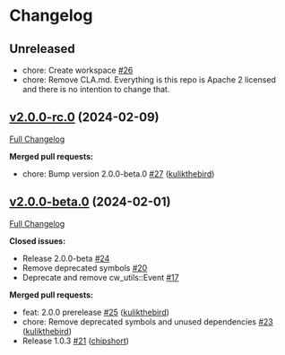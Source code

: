 # Changelog

## Unreleased

- chore: Create workspace [\#26](https://github.com/CosmWasm/cw-minus/pull/26)
- chore: Remove CLA.md. Everything is this repo is Apache 2 licensed and there
  is no intention to change that.

## [v2.0.0-rc.0](https://github.com/CosmWasm/cw-minus/tree/v2.0.0-rc.0) (2024-02-09)

[Full Changelog](https://github.com/CosmWasm/cw-minus/compare/v2.0.0-beta.0...v2.0.0-rc.0)

**Merged pull requests:**

- chore: Bump version 2.0.0-beta.0 [\#27](https://github.com/CosmWasm/cw-minus/pull/27) ([kulikthebird](https://github.com/kulikthebird))

## [v2.0.0-beta.0](https://github.com/CosmWasm/cw-minus/tree/v2.0.0-beta.0) (2024-02-01)

[Full Changelog](https://github.com/CosmWasm/cw-minus/compare/v1.0.3...v2.0.0-beta.0)

**Closed issues:**

- Release 2.0.0-beta [\#24](https://github.com/CosmWasm/cw-minus/issues/24)
- Remove deprecated symbols [\#20](https://github.com/CosmWasm/cw-minus/issues/20)
- Deprecate and remove cw_utils::Event [\#17](https://github.com/CosmWasm/cw-minus/issues/17)

**Merged pull requests:**

- feat: 2.0.0 prerelease [\#25](https://github.com/CosmWasm/cw-minus/pull/25) ([kulikthebird](https://github.com/kulikthebird))
- chore: Remove deprecated symbols and unused dependencies [\#23](https://github.com/CosmWasm/cw-minus/pull/23) ([kulikthebird](https://github.com/kulikthebird))
- Release 1.0.3 [\#21](https://github.com/CosmWasm/cw-minus/pull/21) ([chipshort](https://github.com/chipshort))
